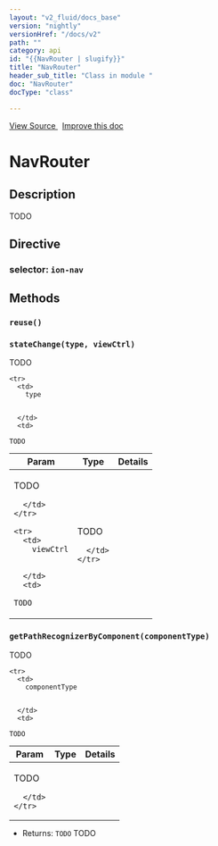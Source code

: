 ```yaml
---
layout: "v2_fluid/docs_base"
version: "nightly"
versionHref: "/docs/v2"
path: ""
category: api
id: "{{NavRouter | slugify}}"
title: "NavRouter"
header_sub_title: "Class in module "
doc: "NavRouter"
docType: "class"

---
```





<div class="improve-docs">
<a href='http://github.com/driftyco/ionic2/tree/master/ionic/components/nav/nav-router.ts#L8'>
View Source
</a>
&nbsp;
<a href='http://github.com/driftyco/ionic2/edit/master/ionic/components/nav/nav-router.ts#L8'>
Improve this doc
</a>
</div>





<h1 class="api-title">


NavRouter






</h1>






<!-- description -->
<h2>Description</h2>

<p>TODO</p>


<h2>Directive</h2>
<h3>selector: <code>ion-nav</code></h3>
<!-- @usage tag -->


<!-- @property tags -->


<!-- methods on the class -->

<h2>Methods</h2>

<div id="reuse"></div>

<h3>
<code>reuse()</code>
  

</h3>












<div id="stateChange"></div>

<h3>
<code>stateChange(type,&nbsp;viewCtrl)</code>
  

</h3>

TODO


<table class="table" style="margin:0;">
  <thead>
    <tr>
      <th>Param</th>
      <th>Type</th>
      <th>Details</th>
    </tr>
  </thead>
  <tbody>
    
    <tr>
      <td>
        type
        
        
      </td>
      <td>
        
  <code>TODO</code>
      </td>
      <td>
        <p>TODO</p>

        
      </td>
    </tr>
    
    <tr>
      <td>
        viewCtrl
        
        
      </td>
      <td>
        
  <code>TODO</code>
      </td>
      <td>
        <p>TODO</p>

        
      </td>
    </tr>
    
  </tbody>
</table>








<div id="getPathRecognizerByComponent"></div>

<h3>
<code>getPathRecognizerByComponent(componentType)</code>
  

</h3>

TODO


<table class="table" style="margin:0;">
  <thead>
    <tr>
      <th>Param</th>
      <th>Type</th>
      <th>Details</th>
    </tr>
  </thead>
  <tbody>
    
    <tr>
      <td>
        componentType
        
        
      </td>
      <td>
        
  <code>TODO</code>
      </td>
      <td>
        <p>TODO</p>

        
      </td>
    </tr>
    
  </tbody>
</table>





* Returns: 
  <code>TODO</code> TODO


<!-- related link --><!-- end content block -->


<!-- end body block -->

